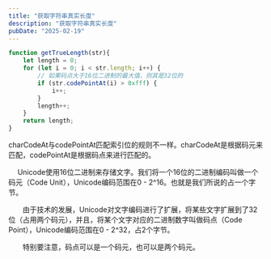 ```yaml
---
title: "获取字符串真实长度"
description: "获取字符串真实长度"
pubDate: "2025-02-19"
---
```



```js
function getTrueLength(str){
    let length = 0;
    for (let i = 0; i < str.length; i++) {
        // 如果码点大于16位二进制的最大值，则其是32位的
        if (str.codePointAt(i) > 0xfff) {
            i++;
        }
        length++;
    }
    return length;
}
```

charCodeAt与codePointAt匹配索引位的规则不一样。charCodeAt是根据码元来匹配，codePointAt是根据码点来进行匹配的。

　  Unicode使用16位二进制来存储文字。我们将一个16位的二进制编码叫做一个码元（Code Unit），Unicode编码范围在0 - 2^16。也就是我们所说的占一个字节。

　　由于技术的发展，Unicode对文字编码进行了扩展，将某些文字扩展到了32位（占用两个码元），并且，将某个文字对应的二进制数字叫做码点（Code Point），Unicode编码范围在0 - 2^32，占2个字节。

　　特别要注意，码点可以是一个码元，也可以是两个码元。